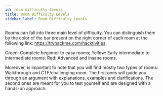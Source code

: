 ```yaml
---
id: room-difficulty-levels
title: Room Difficulty Levels
sidebar_label: Room Difficulty Levels
---
```


Rooms can fall into three main level of difficulty. You can distinguish them by the color of the bar present on the right corner of each room at the following link: https://tryhackme.com/hacktivities.

Green: Complete beginner to easy rooms;
Yellow: Early intermediate to intermediate rooms;
Red: Advanced and insane rooms.

Moreover, is important to note that you will find mostly two types of rooms: Walkthrough and CTF/challenging room. The first ones will guide you through an argument with explanations, examples and clarifications. The second ones are meant for you to test yourself and are designed with a hands-on approach.


